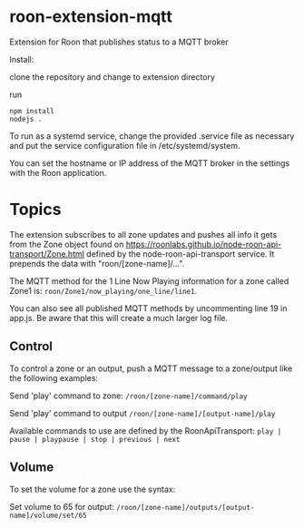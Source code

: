 # roon-extension-mqtt
Extension for Roon that publishes status to a MQTT broker

Install:

clone the repository and change to extension directory

run
```
npm install
nodejs .
```

To run as a systemd service, change the provided .service file as necessary and put the service configuration file in /etc/systemd/system.

You can set the hostname or IP address of the MQTT broker in the settings with the Roon application.


# Topics

The extension subscribes to all zone updates and pushes all info it gets from the Zone object found on https://roonlabs.github.io/node-roon-api-transport/Zone.html defined by the node-roon-api-transport service. It prepends the data with "roon/[zone-name]/...".

The MQTT method for the 1 Line Now Playing information for a zone called Zone1 is: `roon/Zone1/now_playing/one_line/line1`.

You can also see all published MQTT methods by uncommenting line 19 in app.js. Be aware that this will create a much larger log file.

## Control

To control a zone or an output, push a MQTT message to a zone/output like the following examples:

Send 'play' command to zone:   `/roon/[zone-name]/command/play`

Send 'play' command to output  `/roon/[zone-name]/[output-name]/play`


Available commands to use are defined by the RoonApiTransport: `play | pause | playpause | stop | previous | next`

## Volume

To set the volume for a zone use the syntax:

Set volume to 65 for output:  `/roon/[zone-name]/outputs/[output-name]/volume/set/65`


